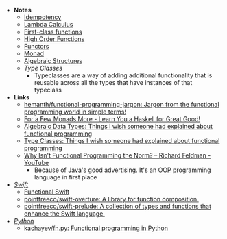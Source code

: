 - **Notes**
	- [Idempotency](Idempotency)
	- [Lambda Calculus](Lambda%20Calculus.md)
	- [First-class functions](First-class%20functions.md)
	- [High Order Functions](High%20Order%20Functions.md)
	- [Functors](Functors.md)
	- [Monad](Monad.md)
	- [Algebraic Structures](Algebraic%20Structures.md)
	- *Type Classes*
		- Typeclasses are a way of adding additional functionality that is reusable across all the types that have instances of that typeclass
- **Links**
	- [hemanth/functional-programming-jargon: Jargon from the functional programming world in simple terms!](https://github.com/hemanth/functional-programming-jargon)
	- [For a Few Monads More - Learn You a Haskell for Great Good!](http://learnhaskellforgood.narod.ru/learnyouahaskell.com/for-a-few-monads-more.html)
	- [Algebraic Data Types: Things I wish someone had explained about functional programming](https://jrsinclair.com/articles/2019/algebraic-data-types-what-i-wish-someone-had-explained-about-functional-programming/)
	- [Type Classes: Things I wish someone had explained about functional programming](https://jrsinclair.com/articles/2019/type-classes-what-i-wish-someone-had-explained-about-functional-programming/)
	- [Why Isn't Functional Programming the Norm? – Richard Feldman - YouTube](https://www.youtube.com/watch?v=QyJZzq0v7Z4)
		- Because of [Java](Java.md)'s good advertising. It's an [OOP](OOP.md) programming language in first place  
- *[Swift](Swift.md)*
	- [Functional Swift](Functional%20Swift.md)
	- [pointfreeco/swift-overture: A library for function composition.](https://github.com/pointfreeco/swift-overture)
	- [pointfreeco/swift-prelude: A collection of types and functions that enhance the Swift language.](https://github.com/pointfreeco/swift-prelude)
- *[Python](Python.md)*
	- [kachayev/fn.py: Functional programming in Python](https://github.com/kachayev/fn.py)